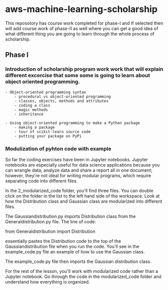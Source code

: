 # aws-machine-learning-scholarship
This reposotory has course work completed for phase-I and If selected then will add course work of phase-II as well where you can get a good idea of what different thing you are going to learn through the whole process of scholarship. 

## Phase I

### Introduction of scholarship program work work that will explain different excercise that some some is going to learn about object oriented programming.

    - Object-oriented programming syntax
        - procedural vs object-oriented programming
        - classes, objects, methods and attributes
        - coding a class
        - magic methods
        - inheritance

    - Using object-oriented programming to make a Python package
        - making a package
        - tour of scikit-learn source code
        - putting your package on PyPi


### Modulization of pyhton code with example

So far the coding exercises have been in Jupyter notebooks. Jupyter notebooks are especially useful for data science applications because you can wrangle data, analyze data and share a report all in one document; however, they're not ideal for writing modular programs, which require separating code into different files.

In the 2_modularized_code folder, you'll find three files. You can double click on the folder in the list to the left hand side of the workspace. Look at how the Distribution class and Gaussian class are modularized into different files. 

The Gaussiandistribution.py imports Distribution class from the Generaldistribution.py file. The line of code:

from Generaldistribution import Distribution

essentially pastes the Distribution code to the top of the Gaussiandistribution file when you run the code. You'll see in the example_code.py file an example of how to use the Gaussian class.

The example_code.py file then imports the Gaussian distribution class. 

For the rest of the lesson, you'll work with modularized code rather than a Jupyter notebook. Go through the code in the modularized_code folder and understand how everything is organized.

